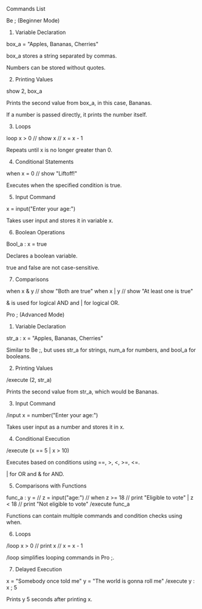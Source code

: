Commands List

Be ; (Beginner Mode)

1. Variable Declaration

box_a = "Apples, Bananas, Cherries"

box_a stores a string separated by commas.

Numbers can be stored without quotes.



2. Printing Values

show 2, box_a

Prints the second value from box_a, in this case, Bananas.

If a number is passed directly, it prints the number itself.



3. Loops

loop x > 0 // show x // x = x - 1

Repeats until x is no longer greater than 0.



4. Conditional Statements

when x = 0 // show "Liftoff!"

Executes when the specified condition is true.



5. Input Command

x = input("Enter your age:")

Takes user input and stores it in variable x.



6. Boolean Operations

Bool_a : x = true

Declares a boolean variable.

true and false are not case-sensitive.



7. Comparisons

when x & y // show "Both are true"
when x | y // show "At least one is true"

& is used for logical AND and | for logical OR.




Pro ; (Advanced Mode)

1. Variable Declaration

str_a : x = "Apples, Bananas, Cherries"

Similar to Be ;, but uses str_a for strings, num_a for numbers, and bool_a for booleans.



2. Printing Values

/execute (2, str_a)

Prints the second value from str_a, which would be Bananas.



3. Input Command

/input x = number("Enter your age:")

Takes user input as a number and stores it in x.



4. Conditional Execution

/execute (x == 5 | x > 10)

Executes based on conditions using ==, >, <, >=, <=.

| for OR and & for AND.



5. Comparisons with Functions

func_a : y = // z = input("age:") // when z >= 18 // print "Eligible to vote" | z < 18 // print "Not eligible to vote"
/execute func_a

Functions can contain multiple commands and condition checks using when.



6. Loops

/loop x > 0 // print x // x = x - 1

/loop simplifies looping commands in Pro ;.



7. Delayed Execution

x = "Somebody once told me"
y = "The world is gonna roll me"
/execute y : x ; 5

Prints y 5 seconds after printing x.